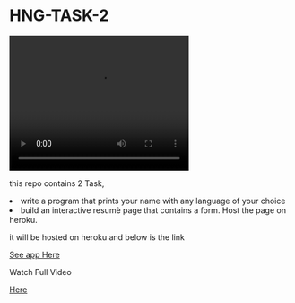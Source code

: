 # HNG-TASK-2

<video width="320" height="240" controls>
  <source src="myapp.mp4" type="video/mp4">
</video>

this repo contains 2 Task, 
<li>write a program that prints your name with any language of your choice </li>
<li>build an interactive resumè page that contains a form. Host the page on heroku.</li>

it will be hosted on heroku and below is the link

<a href="https://calm-earth-53188.herokuapp.com/">See app Here</a>  

Watch Full Video  

<a href="https://storyxpress.co/video/ksgquw42onac8x64w">Here</a>



